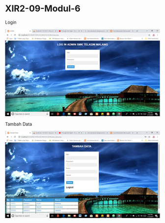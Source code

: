 # XIR2-09-Modul-6

Login

![alt text](https://github.com/ArumPuspaPratiwi/XIR2-09-Modul-6/blob/master/1.png)

Tambah Data

![alt text](https://github.com/ArumPuspaPratiwi/XIR2-09-Modul-6/blob/master/2.png)
